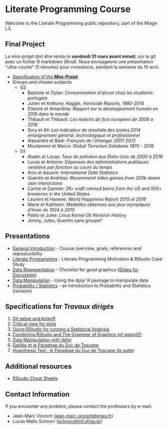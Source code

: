 # Literate Programming Course

Welcome to the Literate Programming public repository, part of the Miage L3.

## Final Project

Le mini-projet doit être rendu le **vendredi 31 mars avant minuit**,
sur le git avec un fichier R markdown (Rmd). Nous envisageons une
présentation "ultra-courte" (5 minutes) pour convaincre, pendant la
semaine du 10 avril.

- [Specification of the **Mini-Projet**](./Project.espec.md)
- Groups and chosen subjects
  - G2
    - Baptiste et Dylan: *Consommation d'alcool chez les etudiants portugais*
    - Julien et Anthony: *Kaggle, Homicide Reports, 1980-2014*
    - Etienne et Amandine: *Rapport sur le développement humain en 2015 dans le monde*
    - Thibault et Thibault: *Les matchs de foot européen de 2008 a 2016*
    - Sory et Ali: *Les indicateur de résultats des lycées 2014 enseignement général, technologique et professionnel*
    - Alexandre et Badr: *Français de l'étranger 2001-2013*
    - Moutameni et Marco: *Global Terrorism Database 1970 - 2016*
  - G1
    - Aladin et Lucas: *Taux de pollution aux États-Unis de 2000 à 2016*
    - Lucas et Antoine: *Dépenses des administrations publiques ventilées par fonction au cours du temps*
    - Anis et Assane: *International Debt Statistics*
    - Quentin et Andréas: *Recommend video games from 200k steam user interactions*
    - Carine et Damien: *2K+ craft canned beers from the US and 500+ breweries in the United States*
    - Laurent et Hanene: *World Happiness Report 2015 et 2016*
    - Marie et Kathleen: *Médailles obtenues aux jeux olympiques d'hiver de 1924 à 2010*
    - Pablo et Jules: *Linux Kernel Git Revision History*
    - Jimmy, Jules, Quentin sans groupe?

## Presentations

- [General Introduction](./Presentation/0-Introduction/Transp-Prog-Lit-2017.pdf) - Course overview, goals, references and reproducibility
- [Literate Programming](./Presentation/1-LitProg/1-LitProg.pdf) - Literate Programming Motivation & RStudio Case Study
- [Data Representation](./Presentation/2-Visualization/main/Visualisation.2017.02.07.pdf) - Checklist for good graphics ([Slides for Discussion](./Presentation/2-Visualization/2-Visualization.pdf))
- [Data Manipulation](./Presentation/3-Manipulation/3-Manipulation.pdf) - Using the dplyr R package to manipulate data
- [Probability / Statistics](./Presentation/4-RevProbability/3_introduction_to_statistics_sel.pdf) - an Introduction to Probability and Statistics (revision)

## Specifications for *Travaux dirigés*

1. [Git setup and kickoff](./TD1.espec.md)
2. [Critical view for plots](./TD2.espec.md)
3. [Using RStudio for running a Statistical Analysis](./TD3.espec.md)
4. [Combining RStudio and The Grammar of Graphics (of ggplot2)](./TD4.espec.md)
5. [Data Manipulation with dplyr](./TD5.espec.md)
6. [Galilée et le Paradoxe du Duc de Toscane](./TD6.espec.md)
7. [Hypothesis Test : le Paradoxe du Duc de Toscane (la suite)](./TD7/TD7.Rmd)

## Additional resources

- [RStudio Cheat Sheets](https://www.rstudio.com/resources/cheatsheets/)

## Contact Information

If you encounter any problem, please contact the professors by e-mail:
- Jean-Marc Vincent (jean-marc.vincent@imag.fr)
- Lucas Mello Schnorr (schnorr@inf.ufrgs.br)
